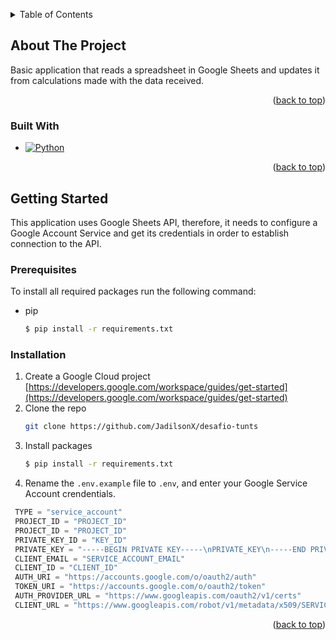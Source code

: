 <a name="readme-top"></a>

<details>
  <summary>Table of Contents</summary>
  <ol>
    <li>
      <a href="#about-the-project">About The Project</a>
      <ul>
        <li><a href="#built-with">Built With</a></li>
      </ul>
    </li>
    <li>
      <a href="#getting-started">Getting Started</a>
      <ul>
        <li><a href="#prerequisites">Prerequisites</a></li>
        <li><a href="#installation">Installation</a></li>
      </ul>
    </li>  
  </ol>
</details>



## About The Project



Basic application that reads a spreadsheet in Google Sheets and updates it from
calculations made with the data received.

<p align="right">(<a href="#readme-top">back to top</a>)</p>



### Built With
* [![Python][Python.py]][Python-url]

<p align="right">(<a href="#readme-top">back to top</a>)</p>



## Getting Started

This application uses Google Sheets API, therefore, it needs to configure a Google Account Service and get its credentials in order to establish connection to the API.

### Prerequisites

To install all required packages run the following command:
* pip
  ```sh
  $ pip install -r requirements.txt
  ```

### Installation

1. Create a Google Cloud project [https://developers.google.com/workspace/guides/get-started](https://developers.google.com/workspace/guides/get-started)
2. Clone the repo
   ```sh
   git clone https://github.com/JadilsonX/desafio-tunts
   ```
3. Install packages
   ```sh
   $ pip install -r requirements.txt
   ```
4.  Rename the `.env.example` file to `.env`,  and enter your Google Service Account crendentials.
   ```js
    TYPE = "service_account"
    PROJECT_ID = "PROJECT_ID"
    PROJECT_ID = "PROJECT_ID"
    PRIVATE_KEY_ID = "KEY_ID"
    PRIVATE_KEY = "-----BEGIN PRIVATE KEY-----\nPRIVATE_KEY\n-----END PRIVATE KEY-----\n"
    CLIENT_EMAIL = "SERVICE_ACCOUNT_EMAIL"
    CLIENT_ID = "CLIENT_ID"
    AUTH_URI = "https://accounts.google.com/o/oauth2/auth"
    TOKEN_URI = "https://accounts.google.com/o/oauth2/token"
    AUTH_PROVIDER_URL = "https://www.googleapis.com/oauth2/v1/certs"
    CLIENT_URL = "https://www.googleapis.com/robot/v1/metadata/x509/SERVICE_ACCOUNT_EMAIL"
   ```

<p align="right">(<a href="#readme-top">back to top</a>)</p>


[Python.py]: https://img.shields.io/badge/python-3670A0?style=for-the-badge&logo=python&logoColor=ffdd54
[Python-url]: https://www.python.org/ 

